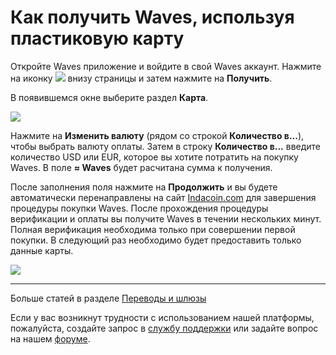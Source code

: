 # Как получить Waves, используя пластиковую карту

Откройте Waves приложение и войдите в свой Waves аккаунт.
Нажмите на иконку ![](/waves-client/mobile-apps/_assets/waves_transfers_ios_01.png) внизу страницы и затем нажмите на **Получить**.

В появившемся окне выберите раздел **Карта**.

![](/waves-client/mobile-apps/_assets/buying_waves_using_card_01.png)

Нажмите на **Изменить валюту** (рядом со строкой **Количество в...**), чтобы выбрать валюту оплаты.
Затем в строку **Количество в...** введите количество USD или EUR, которое вы хотите потратить на покупку Waves. В поле **≈ Waves** будет расчитана сумма к получения.

После заполнения поля нажмите на **Продолжить** и вы будете автоматически перенаправлены на сайт [Indacoin.com](https://indacoin.com/) для завершения процедуры покупки Waves.
После прохождения процедуры верификации и оплаты вы получите Waves в течении нескольких минут. Полная верификация необходима только при совершении первой покупки.
В следующий раз необходимо будет предоставить только данные карты.

![](/waves-client/mobile-apps/_assets/buying_waves_using_card_02.png)

___

Больше статей в разделе [Переводы и шлюзы](/waves-client/mobile-apps/iOS/wallet-management.md)

Если у вас возникнут трудности с использованием нашей платформы, пожалуйста, создайте запрос в [службу поддержки](https://support.wavesplatform.com/) или задайте вопрос на нашем [форуме](https://forum.wavesplatform.com/).
